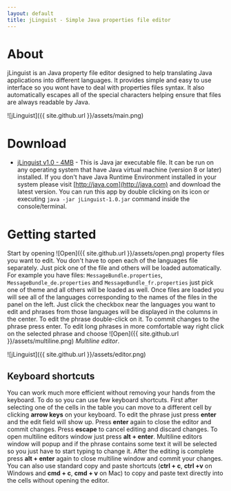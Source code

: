 ```yaml
---
layout: default
title: jLinguist - Simple Java properties file editor
---
```

# About

jLinguist is an Java property file editor designed to help translating Java applications into different languages.
It provides simple and easy to use interface so you wont have to deal with properties files syntax. It also automatically
escapes all of the special characters helping ensure that files are always readable by Java.

![jLinguist]({{ site.github.url }}/assets/main.png)

# Download

- [jLinguist v1.0 - 4MB](https://github.com/ankalag0n/jLinguist/releases/latest) -
This is Java jar executable file. It can be run on any operating system that have Java virtual machine (version 8 or later) installed.
If you don't have Java Runtime Environment installed in your system please visit [http://java.com](http://java.com) and download the latest version.
You can run this app by double clicking on its icon or executing `java -jar jLinguist-1.0.jar` command inside the console/terminal.

# Getting started

Start by opening ![Open]({{ site.github.url }}/assets/open.png) property files you want to edit. You don't have to open each of the
languages file separately. Just pick one of the file and others will be loaded automatically. For example you have files:
`MessageBundle.properties`, `MessageBundle_de.properties` and `MessageBundle_fr.properties` just pick one of theme and
all others will be loaded as well. Once files are loaded you will see all of the languages corresponding to the names of the
files in the panel on the left. Just click the checkbox near the languages you want to edit and phrases from those languages
will be displayed in the columns in the center. To edit the phrase double-click on it. To commit changes to the phrase press
enter. To edit long phrases in more comfortable way right click on the selected phrase and choose ![Open]({{ site.github.url }}/assets/multiline.png) *Multiline editor*.

![jLinguist]({{ site.github.url }}/assets/editor.png)

## Keyboard shortcuts

You can work much more efficient without removing your hands from the keyboard. To do so you can use few keyboard shortcuts.
First after selecting one of the cells in the table you can move to a different cell by clicking **arrow keys** on your keyboard.
To edit the phrase just press **enter** and the edit field will show up. Press **enter** again to close the editor and commit changes.
Press **escape** to cancel editing and discard changes. To open multiline editors window just press **alt + enter**.
Multiline editors window will popup and if the phrase contains some text it will be selected so you just have to start typing to
change it. After the editing is complete press **alt + enter** again to close multiline window and commit your changes.
You can also use standard copy and paste shortcuts (**ctrl + c**, **ctrl +v** on Windows and **cmd + c**, **cmd + v** on Mac)
to copy and paste text directly into the cells without opening the editor.